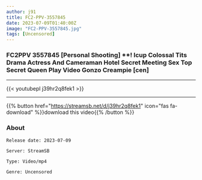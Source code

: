 ```yaml
---
author: j91
title: FC2-PPV-3557845
date: 2023-07-09T01:40:00Z
image: "FC2-PPV-3557845.jpg"
tags: [Uncensored]
---
```


### FC2PPV 3557845 [Personal Shooting] **! Icup Colossal Tits Drama Actress And Cameraman Hotel Secret Meeting Sex Top Secret Queen Play Video Gonzo Creampie [cen]
___

{{< youtubepl j39hr2q8fek1 >}}
___

{{% button href="https://streamsb.net/d/j39hr2q8fek1" icon="fas fa-download" %}}download this video{{% /button %}}
### About

`Release date: 2023-07-09`

`Server: StreamSB`

`Type: Video/mp4`

`Genre:	Uncensored`